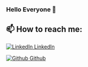 ### Hello Everyone 👋
<!--
**Elvanss/Elvanss** is a ✨ _special_ ✨ repository because its `README.md` (this file) appears on your GitHub profile.

Here are some ideas to get you started:

- 🔭 I’m currently working on ...
- 🌱 I’m currently learning ...
- 👯 I’m looking to collaborate on ...
- 🤔 I’m looking for help with ...
- 💬 Ask me about ...
- 📫 How to reach me: ...
- 😄 Pronouns: ...
- ⚡ Fun fact: ...
-->
## 📫 How to reach me: 

[![LinkedIn](https://i.stack.imgur.com/gVE0j.png) LinkedIn](https://www.linkedin.com/in/duy-le-15390721b/)

[![Github](https://i.stack.imgur.com/tskMh.png) Github](https://github.com/Elvanss)


